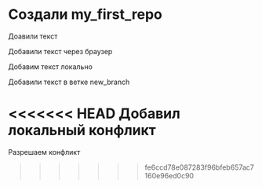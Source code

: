 # Создали my_first_repo 

Доавили текст

Добавили текст через браузер

Добавим текст локально

Добавили текст в ветке new_branch

<<<<<<< HEAD
Добавил локальный конфликт
=======
Разрешаем конфликт
>>>>>>> fe6ccd78e087283f96bfeb657ac7160e96ed0c90
